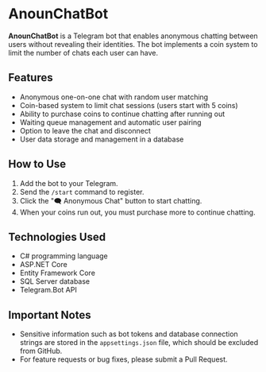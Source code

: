 # AnounChatBot

**AnounChatBot** is a Telegram bot that enables anonymous chatting between users without revealing their identities. The bot implements a coin system to limit the number of chats each user can have.

## Features

- Anonymous one-on-one chat with random user matching
- Coin-based system to limit chat sessions (users start with 5 coins)
- Ability to purchase coins to continue chatting after running out
- Waiting queue management and automatic user pairing
- Option to leave the chat and disconnect
- User data storage and management in a database

## How to Use

1. Add the bot to your Telegram.
2. Send the `/start` command to register.
3. Click the "🗨️ Anonymous Chat" button to start chatting.
4. When your coins run out, you must purchase more to continue chatting.

## Technologies Used

- C# programming language
- ASP.NET Core
- Entity Framework Core
- SQL Server database
- Telegram.Bot API

## Important Notes

- Sensitive information such as bot tokens and database connection strings are stored in the `appsettings.json` file, which should be excluded from GitHub.
- For feature requests or bug fixes, please submit a Pull Request.
